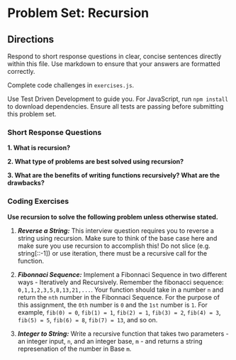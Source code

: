# Problem Set: Recursion

## Directions
Respond to short response questions in clear, concise sentences directly within this file. Use markdown to ensure that your answers are formatted correctly.

Complete code challenges in `exercises.js`. 

Use Test Driven Development to guide you. For JavaScript, run `npm install` to download dependencies. Ensure all tests are passing before submitting this problem set.

### Short Response Questions

**1. What is recursion?**

**2. What type of problems are best solved using recursion?**

**3. What are the benefits of writing functions recursively? What are the drawbacks?**

### Coding Exercises

**Use recursion to solve the following problem unless otherwise stated.**

1. **_Reverse a String:_** This interview question requires you to reverse a string using recursion. Make sure to think of the base case here and make sure you use recursion to accomplish this! Do not slice (e.g. string[::-1]) or use iteration, there must be a recursive call for the function.

2. **_Fibonnaci Sequence:_** Implement a Fibonnaci Sequence in two different ways - Iteratively and Recursively. Remember the fibonacci sequence: `0,1,1,2,3,5,8,13,21,...`. Your function should take in a number `n` and return the `nth` number in the Fibonnaci Sequence. For the purpose of this assignment, the `0th` number is `0` and the `1st` number is `1`. For example, `fib(0) = 0`, `fib(1) = 1`, `fib(2) = 1`, `fib(3) = 2`, `fib(4) = 3`, `fib(5) = 5`, `fib(6) = 8`, `fib(7) = 13`, and so on. 

3. **_Integer to String:_** Write a recursive function that takes two parameters - an integer input, `n`, and an integer base, `m` - and returns a string represenation of the number in Base `m`.
